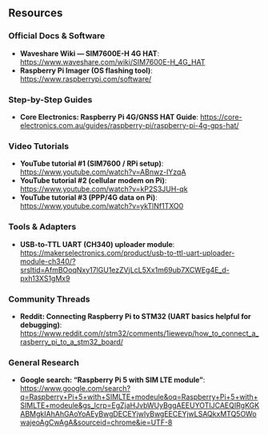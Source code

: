 ## Resources

### Official Docs & Software
- **Waveshare Wiki — SIM7600E-H 4G HAT**: https://www.waveshare.com/wiki/SIM7600E-H_4G_HAT  
- **Raspberry Pi Imager (OS flashing tool)**: https://www.raspberrypi.com/software/

### Step-by-Step Guides
- **Core Electronics: Raspberry Pi 4G/GNSS HAT Guide**: https://core-electronics.com.au/guides/raspberry-pi/raspberry-pi-4g-gps-hat/

### Video Tutorials
- **YouTube tutorial #1 (SIM7600 / RPi setup)**: https://www.youtube.com/watch?v=ABnwz-IYzqA  
- **YouTube tutorial #2 (cellular modem on Pi)**: https://www.youtube.com/watch?v=kP2S3JUH-qk  
- **YouTube tutorial #3 (PPP/4G data on Pi)**: https://www.youtube.com/watch?v=ykTlNf1TXO0

### Tools & Adapters
- **USB-to-TTL UART (CH340) uploader module**: https://makerselectronics.com/product/usb-to-ttl-uart-uploader-module-ch340/?srsltid=AfmBOoqNxy17lGU1ezZVjLcL5Xx1m69ub7XCWEg4E_d-pxh13XS1gMx9

### Community Threads
- **Reddit: Connecting Raspberry Pi to STM32 (UART basics helpful for debugging)**: https://www.reddit.com/r/stm32/comments/1iewevp/how_to_connect_a_rasberry_pi_to_a_stm32_board/

### General Research
- **Google search: “Raspberry Pi 5 with SIM LTE module”**: https://www.google.com/search?q=Raspberry+Pi+5+with+SIMLTE+modeule&oq=Raspberry+Pi+5+with+SIMLTE+modeule&gs_lcrp=EgZjaHJvbWUyBggAEEUYOTIJCAEQIRgKGKABMgkIAhAhGAoYoAEyBwgDECEYjwIyBwgEECEYjwLSAQkxMTQ5OWowajeoAgCwAgA&sourceid=chrome&ie=UTF-8
